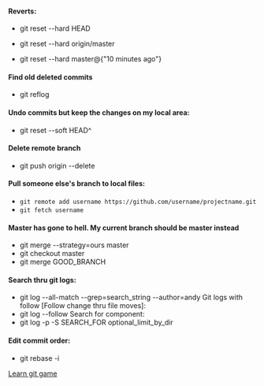 #### Reverts:
* git reset --hard HEAD

* git reset --hard origin/master

* git reset --hard master@{"10 minutes ago"}   

#### Find old deleted commits

* git reflog

#### Undo commits but keep the changes on my local area:
* git reset --soft HEAD^


#### Delete remote branch
* git push origin --delete 

#### Pull someone else's branch to local files:
*  `git remote add username https://github.com/username/projectname.git  `
*  `git fetch username`

#### Master has gone to hell. My current branch should be master instead
* git merge --strategy=ours master
* git checkout master
* git merge GOOD_BRANCH


#### Search thru git logs:
* git log --all-match --grep=search_string --author=andy
Git logs with follow [Follow change thru file moves]:
* git log --follow
Search for component:
* git log -p -S SEARCH_FOR optional_limit_by_dir

#### Edit commit order:
* git rebase -i

[Learn git game](https://learngitbranching.js.org/)
